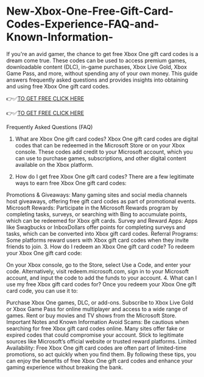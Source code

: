 # New-Xbox-One-Free-Gift-Card-Codes-Experience-FAQ-and-Known-Information-
If you're an avid gamer, the chance to get free Xbox One gift card codes is a dream come true. These codes can be used to access premium games, downloadable content (DLC), in-game purchases, Xbox Live Gold, Xbox Game Pass, and more, without spending any of your own money. This guide answers frequently asked questions and provides insights into obtaining and using free Xbox One gift card codes.

👉✅[TO GET FREE CLICK HERE](https://btadeal.com/al6g2x/)

👉✅[TO GET FREE CLICK HERE](https://btadeal.com/al6g2x/)


Frequently Asked Questions (FAQ)
1. What are Xbox One gift card codes?
Xbox One gift card codes are digital codes that can be redeemed in the Microsoft Store or on your Xbox console. These codes add credit to your Microsoft account, which you can use to purchase games, subscriptions, and other digital content available on the Xbox platform.

2. How do I get free Xbox One gift card codes?
There are a few legitimate ways to earn free Xbox One gift card codes:

Promotions & Giveaways: Many gaming sites and social media channels host giveaways, offering free gift card codes as part of promotional events.
Microsoft Rewards: Participate in the Microsoft Rewards program by completing tasks, surveys, or searching with Bing to accumulate points, which can be redeemed for Xbox gift cards.
Survey and Reward Apps: Apps like Swagbucks or InboxDollars offer points for completing surveys and tasks, which can be converted into Xbox gift card codes.
Referral Programs: Some platforms reward users with Xbox gift card codes when they invite friends to join.
3. How do I redeem an Xbox One gift card code?
To redeem your Xbox One gift card code:

On your Xbox console, go to the Store, select Use a Code, and enter your code.
Alternatively, visit redeem.microsoft.com, sign in to your Microsoft account, and input the code to add the funds to your account.
4. What can I use my free Xbox gift card codes for?
Once you redeem your Xbox One gift card code, you can use it to:

Purchase Xbox One games, DLC, or add-ons.
Subscribe to Xbox Live Gold or Xbox Game Pass for online multiplayer and access to a wide range of games.
Rent or buy movies and TV shows from the Microsoft Store.
Important Notes and Known Information
Avoid Scams: Be cautious when searching for free Xbox gift card codes online. Many sites offer fake or expired codes that could compromise your account. Stick to legitimate sources like Microsoft’s official website or trusted reward platforms.
Limited Availability: Free Xbox One gift card codes are often part of limited-time promotions, so act quickly when you find them.
By following these tips, you can enjoy the benefits of free Xbox One gift card codes and enhance your gaming experience without breaking the bank.
